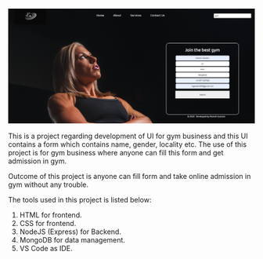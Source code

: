 ![](Website_image.jpg)

This is a project regarding development of UI for gym business and this UI contains a form which contains name, gender, locality etc. The use of this project is for gym business where anyone can fill this form and get admission in gym.

Outcome of this project is anyone can fill form and take online admission in gym without any trouble.

The tools used in this project is listed below:
1. HTML for frontend.
2. CSS for frontend.
3. NodeJS (Express) for Backend.
4. MongoDB for data management.
5. VS Code as IDE.
